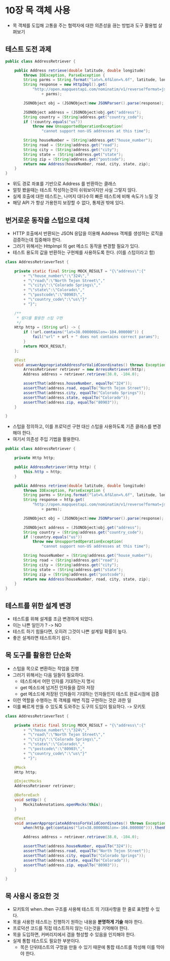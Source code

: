 # 10장 목 객체 사용
- 목 객체를 도입해 고통을 주는 협력자에 대한 의존성을 끊는 방법과 도구 활용법 살펴보기

## 테스트 도전 과제

```java
public class AddressRetriever {

    public Address retrieve(double latitude, double longitude)
        throws IOException, ParseException {
        String parms = String.format("lat=%.6f&lon=%.6f", latitude, longitude);
        String response = new HttpImpl().get(
            "http://open.mapquestapi.com/nominatim/v1/reverse?format=json&"
                + parms);

        JSONObject obj = (JSONObject)new JSONParser().parse(response);

        JSONObject address = (JSONObject)obj.get("address");
        String country = (String)address.get("country_code");
        if (!country.equals("us"))
            throw new UnsupportedOperationException(
                "cannot support non-US addresses at this time");

        String houseNumber = (String)address.get("house_number");
        String road = (String)address.get("road");
        String city = (String)address.get("city");
        String state = (String)address.get("state");
        String zip = (String)address.get("postcode");
        return new Address(houseNumber, road, city, state, zip);
    }
}
```
- 위도 경로 좌표를 기반으로 Address 를 반환하는 클래스
- 얼핏 봤을때는 테스트 작성하는것이 쉬워보이지만 사실 그렇지 않다.
- 실제 호출에 대한 테스트는, 나머지 대다수의 빠른 테스트에 비해 속도가 느릴 것
- 해당 API 가 항상 가용한지 보장할 수 없다, 통제권 밖에 있다.

## 번거로운 동작을 스텁으로 대체
- HTTP 호출에서 반환되는 JSON 응답을 이용해 Address 객체를 생성하는 로직을 검증하는데 집중해야 한다.
- 그러기 위해서는 HttpImpl 의 get 메소드 동작을 변경할 필요가 있다.
- 테스트 용도의 값을 반환하는 구현체를 사용하도록 한다. (이를 스텁이라고 함)

```java
class AddressRetrieverTest {

    private static final String MOCK_RESULT = "{\"address\":{"
        + "\"house_number\":\"324\","
        + "\"road\":\"North Tejon Street\","
        + "\"city\":\"Colorado Springs\","
        + "\"state\":\"Colorado\","
        + "\"postcode\":\"80903\","
        + "\"country_code\":\"us\"}"
        + "}";

    /**
     * 람다를 활용한 스텁 구현
     */
    Http http = (String url) -> {
        if (!url.contains("lat=38.000000&lon=-104.000000")) {
            fail("url" + url + " does not contains correct params");
        }
        return MOCK_RESULT;
    };

    @Test
    void answerAppropriateAddressForValidCoordinates() throws Exception {
        ArressRetriever retriever = new ArressRetriever(http);
        Address address = retriever.retrieve(38.0, -104.0);

        assertThat(address.houseNumber, equalTo("324"));
        assertThat(address.road, equalTo("North Tejon Street"));
        assertThat(address.city, equalTo("Colorado Springs"));
        assertThat(address.state, equalTo("Colorado"));
        assertThat(address.zip, equalTo("80903"));
    }

}
```
- 스텁을 정의하고, 이를 프로덕션 구현 대신 스텁을 사용하도록 기존 클래스를 변경해야 한다.
- 여기서 의존성 주입 기법을 활용한다.

```java
public class AddressRetriever {

    private Http http;

    public AddressRetriever(Http http) {
        this.http = http;
    }

    public Address retrieve(double latitude, double longitude)
        throws IOException, ParseException {
        String parms = String.format("lat=%.6f&lon=%.6f", latitude, longitude);
        String response = http.get(
            "http://open.mapquestapi.com/nominatim/v1/reverse?format=json&"
                + parms);

        JSONObject obj = (JSONObject)new JSONParser().parse(response);

        JSONObject address = (JSONObject)obj.get("address");
        String country = (String)address.get("country_code");
        if (!country.equals("us"))
            throw new UnsupportedOperationException(
                "cannot support non-US addresses at this time");

        String houseNumber = (String)address.get("house_number");
        String road = (String)address.get("road");
        String city = (String)address.get("city");
        String state = (String)address.get("state");
        String zip = (String)address.get("postcode");
        return new Address(houseNumber, road, city, state, zip);
    }
}
```

## 테스트를 위한 설계 변경
- 테스트를 위해 설계를 조금 변경하게 되었다.
- 이는 나쁜 일인가 ? -> NO
- 테스트 하기 힘들다면, 오히려 그것이 나쁜 설계일 확률이 높다.
- 좋은 설계라면 테스트하기 쉽다.

## 목 도구를 활용한 단순화
- 스텁을 목으로 변환하는 작업을 진행
- 그러기 위해서는 다음 일들이 필요하다.
  - 테스트에서 어떤 인자를 기대하는지 명시
  - get 메소드에 넘겨진 인자들을 잡아 저장
  - get 메소드에 저장된 인자들이 기대하는 인자들인지 테스트 완료시점에 검증
- 이런 역할을 수행하는 목 객체를 매번 직접 구현하는 것은 과한 일
- 이를 빠르게 만들 수 있도록 도와주는 도구의 도입이 필요하다. -> 모키토

```java
class AddressRetrieverTest {

    private static final String MOCK_RESULT = "{\"address\":{"
        + "\"house_number\":\"324\","
        + "\"road\":\"North Tejon Street\","
        + "\"city\":\"Colorado Springs\","
        + "\"state\":\"Colorado\","
        + "\"postcode\":\"80903\","
        + "\"country_code\":\"us\"}"
        + "}";

    @Mock
    Http http;

    @InjectMocks
    AddressRetriever retriever;

    @BeforeEach
    void setUp() {
        MockitoAnnotations.openMocks(this);
    }

    @Test
    void answerAppropriateAddressForValidCoordinates() throws Exception {
        when(http.get(contains("lat=38.000000&lon=-104.000000"))).thenReturn(MOCK_RESULT);

        Address address = retriever.retrieve(38.0, -104.0);

        assertThat(address.houseNumber, equalTo("324"));
        assertThat(address.road, equalTo("North Tejon Street"));
        assertThat(address.city, equalTo("Colorado Springs"));
        assertThat(address.state, equalTo("Colorado"));
        assertThat(address.zip, equalTo("80903"));
    }

}
```

## 목 사용시 중요한 것
- 모키토의 when..then 구조를 사용해 테스트 의 기대사항을 한 줄로 표현할 수 있다.
- 목을 사용한 테스트는 진행하기 원하는 내용을 **분명하게 기술** 해야 한다.
- 프로덕션 코드를 직접 테스트하지 않는 다는것을 기억해야 한다.
- 목을 도입하면, 커버리지에서 갭을 형성할 수 있음을 인지해야 한다.
- 실제 통합 테스트도 필요한 부분이다.
  - 목은 단위테스트의 구멍을 만들 수 있기 때문에 통합 테스트를 작성해 이를 막아야 한다.